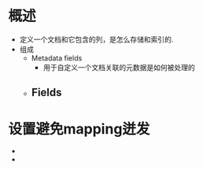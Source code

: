 # 概述
- 定义一个文档和它包含的列，是怎么存储和索引的.
- 组成
	- Metadata fields
		- 用于自定义一个文档关联的元数据是如何被处理的
	- Fields
		- 

# 设置避免mapping迸发
- 
- 